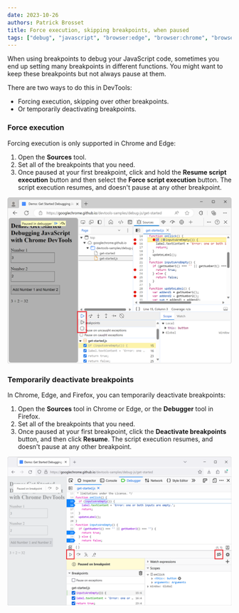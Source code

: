 ```yaml
---
date: 2023-10-26
authors: Patrick Brosset
title: Force execution, skipping breakpoints, when paused
tags: ["debug", "javascript", "browser:edge", "browser:chrome", "browser:firefox"]
---
```

When using breakpoints to debug your JavaScript code, sometimes you end up setting many breakpoints in different functions. You might want to keep these breakpoints but not always pause at them.

There are two ways to do this in DevTools:

* Forcing execution, skipping over other breakpoints.
* Or temporarily deactivating breakpoints.

### Force execution

Forcing execution is only supported in Chrome and Edge:

1. Open the **Sources** tool.
1. Set all of the breakpoints that you need.
1. Once paused at your first breakpoint, click and hold the **Resume script execution** button and then select the **Force script execution** button. The script execution resumes, and doesn't pause at any other breakpoint.

![The Sources tool in Edge, showing the Force script execution button](../../assets/img/force-execution-at-breakpoint-edge.png)

### Temporarily deactivate breakpoints

In Chrome, Edge, and Firefox, you can temporarily deactivate breakpoints:

1. Open the **Sources** tool in Chrome or Edge, or the **Debugger** tool in Firefox.
1. Set all of the breakpoints that you need.
1. Once paused at your first breakpoint, click the **Deactivate breakpoints** button, and then click **Resume**. The script execution resumes, and doesn't pause at any other breakpoint.

![The Debugger tool in Firefox, showing the Deactive breakpoints button](../../assets/img/force-execution-at-breakpoint-firefox.png)
